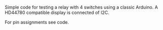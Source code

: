 Simple code for testing a relay with 4 switches using a classic Arduino.
A HD44780 compatible display is connected of I2C.

For pin assignments see code.
